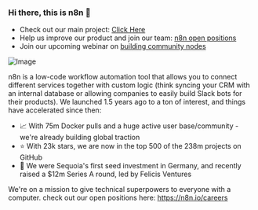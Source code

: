 ### Hi there, this is n8n 👋

- Check out our main project: <a href="https://github.com/n8n-io/n8n">Click Here</a>
- Help us improve our product and join our team: <a href="https://n8n.io/careers">n8n open positions</a>
- Join our upcoming webinar on <a href="https://n8n.io/webinar-node-building/">building community nodes</a>

![Image](https://blog.n8n.io/content/images/size/w1600/2021/11/data_pipeline_cover.svg "Optional title")

n8n is a low-code workflow automation tool that allows you to connect different services together with custom logic (think syncing your CRM with an internal database or allowing companies to easily build Slack bots for their products). We launched 1.5 years ago to a ton of interest, and things have accelerated since then:

- 📈 With 75m Docker pulls and a huge active user base/community - we're already building global traction
- ⭐️ With 23k stars, we are now in the top 500 of the 238m projects on GitHub
- 🌱 We were Sequoia's first seed investment in Germany, and recently raised a $12m Series A round, led by Felicis Ventures

We're on a mission to give technical superpowers to everyone with a computer. check out our open positions here: https://n8n.io/careers
